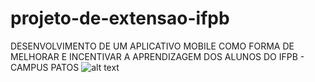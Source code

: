 # projeto-de-extensao-ifpb
DESENVOLVIMENTO DE UM APLICATIVO MOBILE COMO FORMA DE MELHORAR E INCENTIVAR A APRENDIZAGEM DOS ALUNOS DO IFPB - CAMPUS PATOS
![alt text](https://drive.google.com/file/d/1No1PY0RrkNaoU1EcnsvssXPfu0i-FzZf/view?usp=share_link)
